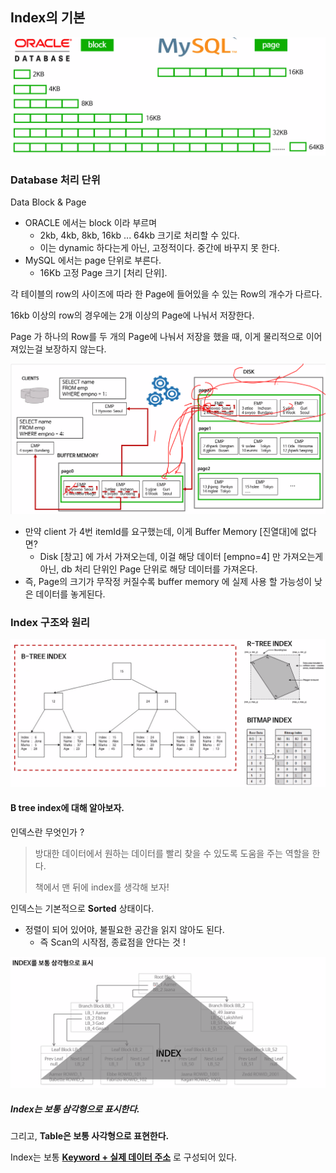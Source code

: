 ## Index의 기본 



![blockandpage](./img/index/blockandpage.png)

### Database 처리 단위

Data Block & Page

- ORACLE 에서는 block 이라 부르며
  - 2kb, 4kb, 8kb, 16kb ... 64kb 크기로 처리할 수 있다.
  - 이는 dynamic 하다는게 아닌, 고정적이다. 중간에 바꾸지 못 한다.
- MySQL 에서는 page 단위로 부른다.
  - 16Kb 고정 Page 크기 [처리 단위].



각 테이블의  row의 사이즈에 따라 한 Page에 들어있을 수 있는 Row의 개수가 다르다.

16kb 이상의 row의 경우에는 2개 이상의 Page에 나눠서 저장한다.



Page 가 하나의 Row를 두 개의 Page에 나눠서 저장을 했을 때, 이게 물리적으로 이어져있는걸 보장하지 않는다.

![procs](./img/index/procs.png) 

- 만약 client 가 4번 itemId를 요구했는데, 이게 Buffer Memory [진열대]에 없다면?
  - Disk [창고] 에 가서 가져오는데, 이걸 해당 데이터 [empno=4] 만 가져오는게 아닌, db 처리 단위인 Page 단위로 해당 데이터를 가져온다.
- 즉, Page의 크기가 무작정 커질수록 buffer memory 에 실제 사용 할 가능성이 낮은 데이터를 놓게된다.



### Index 구조와 원리

![btree](./img/index/btree.png) 

#### B tree index에 대해 알아보자.

인덱스란 무엇인가 ?

> 방대한 데이터에서 원하는 데이터를 빨리 찾을 수 있도록 도움을 주는 역할을 한다.
>
> 책에서 맨 뒤에 index를 생각해 보자!

인덱스는 기본적으로 **Sorted** 상태이다.

- 정렬이 되어 있어야, 불필요한 공간을 읽지 않아도 된다.
  - 즉 Scan의 시작점, 종료점을 안다는 것 !



![idx](./img/index/idx.png) 



##### Index는 보통 삼각형으로 표시한다.

그리고, **Table은 보통 사각형으로 표현한다.**

Index는 보통 **<u>Keyword + 실제 데이터 주소</u>** 로 구성되어 있다.